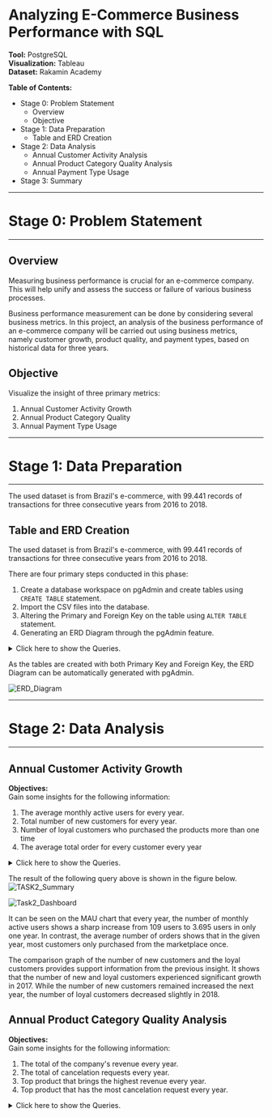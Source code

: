 # **Analyzing E-Commerce Business Performance with SQL**

**Tool:** PostgreSQL<br>
**Visualization:** Tableau<br>
**Dataset:** Rakamin Academy

**Table of Contents:**
- Stage 0: Problem Statement
    - Overview
    - Objective
- Stage 1: Data Preparation
    - Table and ERD Creation
- Stage 2: Data Analysis
    - Annual Customer Activity Analysis
    - Annual Product Category Quality Analysis
    - Annual Payment Type Usage
- Stage 3: Summary

---
# **Stage 0: Problem Statement**
---
## Overview
Measuring business performance is crucial for an e-commerce company. This will help unify and assess the success or failure of various business processes.

Business performance measurement can be done by considering several business metrics. In this project, an analysis of the business performance of an e-commerce company will be carried out using business metrics, namely customer growth, product quality, and payment types, based on historical data for three years.

## Objective
Visualize the insight of three primary metrics:
1. Annual Customer Activity Growth
2. Annual Product Category Quality
3. Annual Payment Type Usage

---
# **Stage 1: Data Preparation**
---
The used dataset is from Brazil's e-commerce, with 99.441 records of transactions for three consecutive years from 2016 to 2018.

## Table and ERD Creation
The used dataset is from Brazil's e-commerce, with 99.441 records of transactions for three consecutive years from 2016 to 2018.

There are four primary steps conducted in this phase:
1. Create a database workspace on pgAdmin and create tables using ```CREATE TABLE``` statement.
2. Import the CSV files into the database.
3. Altering the Primary and Foreign Key on the table using ```ALTER TABLE``` statement.
4. Generating an ERD Diagram through the pgAdmin feature.
<details>
    <summary>Click here to show the Queries.</summary>
    
    ```sql
        CREATE TABLE IF NOT EXISTS public.order_items_dataset
        (
            order_id text COLLATE pg_catalog."default",
            order_item_id integer,
            product_id text COLLATE pg_catalog."default",
            seller_id text COLLATE pg_catalog."default",
            shipping_limit_date timestamp without time zone,
            price double precision,
            freight_value double precision,
            CONSTRAINT "FK_orderitems_orders" FOREIGN KEY (order_id)
                REFERENCES public.orders_dataset (order_id) MATCH SIMPLE
                ON UPDATE CASCADE
                ON DELETE CASCADE
                NOT VALID,
            CONSTRAINT "FK_orderitems_products" FOREIGN KEY (product_id)
                REFERENCES public.products_dataset (product_id) MATCH SIMPLE
                ON UPDATE CASCADE
                ON DELETE CASCADE
                NOT VALID,
            CONSTRAINT "FK_orderitems_sellers" FOREIGN KEY (seller_id)
                REFERENCES public.sellers_dataset (seller_id) MATCH SIMPLE
                ON UPDATE CASCADE
                ON DELETE CASCADE
                NOT VALID
        )
        
        CREATE TABLE IF NOT EXISTS public.sellers_dataset
        (
            seller_id text COLLATE pg_catalog."default" NOT NULL,
            seller_zip_code_prefix integer,
            seller_city text COLLATE pg_catalog."default",
            seller_state text COLLATE pg_catalog."default",
            CONSTRAINT sellers_dataset_pkey PRIMARY KEY (seller_id),
            CONSTRAINT "FK_sellers_geolocations" FOREIGN KEY (seller_zip_code_prefix)
                REFERENCES public.geolocations_dataset (geolocation_zip_code_prefix) MATCH SIMPLE
                ON UPDATE CASCADE
                ON DELETE CASCADE
                NOT VALID
        )

        CREATE TABLE IF NOT EXISTS public.customers_dataset
        (
            customer_id text COLLATE pg_catalog."default" NOT NULL,
            customer_unique_id text COLLATE pg_catalog."default",
            customer_zip_code_prefix integer,
            customer_city text COLLATE pg_catalog."default",
            customer_state text COLLATE pg_catalog."default",
            CONSTRAINT customers_dataset_pkey PRIMARY KEY (customer_id),
            CONSTRAINT "FK_customers_geolocations" FOREIGN KEY (customer_zip_code_prefix)
                REFERENCES public.geolocations_dataset (geolocation_zip_code_prefix) MATCH SIMPLE
                ON UPDATE CASCADE
                ON DELETE CASCADE
                NOT VALID
        )

        CREATE TABLE IF NOT EXISTS public.orders_dataset
        (
            order_id text COLLATE pg_catalog."default" NOT NULL,
            customer_id text COLLATE pg_catalog."default",
            order_status text COLLATE pg_catalog."default",
            order_purchase_timestamp timestamp without time zone,
            order_approved_at timestamp without time zone,
            order_delivered_carrier_date timestamp without time zone,
            order_delivered_customer_date timestamp without time zone,
            order_estimated_delivery_date timestamp without time zone,
            CONSTRAINT orders_dataset_pkey PRIMARY KEY (order_id),
            CONSTRAINT "FK_orders_customers" FOREIGN KEY (customer_id)
                REFERENCES public.customers_dataset (customer_id) MATCH SIMPLE
                ON UPDATE CASCADE
                ON DELETE CASCADE
                NOT VALID
        )
        
        CREATE TABLE IF NOT EXISTS public.reviews_dataset
        (
            review_id text COLLATE pg_catalog."default",
            order_id text COLLATE pg_catalog."default",
            review_score integer,
            review_comment_title text COLLATE pg_catalog."default",
            review_comment_message text COLLATE pg_catalog."default",
            review_creation_date timestamp without time zone,
            review_answer_timestamp timestamp without time zone,
            CONSTRAINT "FK_reviews_orders" FOREIGN KEY (order_id)
                REFERENCES public.orders_dataset (order_id) MATCH SIMPLE
                ON UPDATE CASCADE
                ON DELETE CASCADE
                NOT VALID
        )
    
        CREATE TABLE IF NOT EXISTS public.payments_dataset
        (
            order_id text COLLATE pg_catalog."default",
            payment_sequential integer,
            payment_type text COLLATE pg_catalog."default",
            payment_installments integer,
            payment_value double precision,
            CONSTRAINT "FK_payments_orders" FOREIGN KEY (order_id)
                REFERENCES public.orders_dataset (order_id) MATCH SIMPLE
                ON UPDATE CASCADE
                ON DELETE CASCADE
                NOT VALID
        )

        CREATE TABLE IF NOT EXISTS public.geolocations_dataset
        (
            geolocation_zip_code_prefix integer NOT NULL,
            geolocation_lat double precision,
            geolocation_lng double precision,
            geolocation_city text COLLATE pg_catalog."default",
            geolocation_state text COLLATE pg_catalog."default",
            CONSTRAINT geolocations_dataset_pkey PRIMARY KEY (geolocation_zip_code_prefix)
        )

        CREATE TABLE IF NOT EXISTS public.products_dataset
        (
            product_id text COLLATE pg_catalog."default" NOT NULL,
            product_category_name text COLLATE pg_catalog."default",
            product_name_lenght integer,
            product_description_lenght integer,
            product_photos_qty integer,
            product_weight_g integer,
            product_length_cm integer,
            product_height_cm integer,
            product_width_cm integer,
            CONSTRAINT product_pkey PRIMARY KEY (product_id)
        )

    ``` 
    
</details>

As the tables are created with both Primary Key and Foreign Key, the ERD Diagram can be automatically generated with pgAdmin.

![ERD_Diagram](https://github.com/FluffyArc/eCommerce_Analysis/assets/40890491/69461601-db0d-4a38-9200-7a530c9e5e80)

---
# Stage 2: Data Analysis
---
## Annual Customer Activity Growth
**Objectives:**<br>
Gain some insights for the following information:
1. The average monthly active users for every year.
2. Total number of new customers for every year.
3. Number of loyal customers who purchased the products more than one time
4. The average total order for every customer every year
<details>
    <summary>Click here to show the Queries.</summary>
    
    ```sql
    WITH MAU as(
    Select Round(AVG(Distinct(num_custs)), 2) as avg_num_custs, years
    from (
        Select count(Distinct(cust.customer_unique_id)) as num_custs, 
        Extract(Year from ord.order_purchase_timestamp) as  years from 
        public.orders_dataset as ord JOIN
        public.customers_dataset as cust
        ON cust.customer_id = ord.customer_id
        group by 
        Extract(month from ord.order_purchase_timestamp),
        Extract(year from ord.order_purchase_timestamp)
    ) as ds
    Group by years
    ), 
    
    new_custs as(
    Select count(customer_unique_id) as num_new_custs, years 
    from
    (
        Select cust.customer_unique_id, 
        Min(Extract(Year from ord.order_purchase_timestamp)) as years 
        from public.orders_dataset as ord JOIN
        public.customers_dataset as cust
        ON cust.customer_id = ord.customer_id
        group by 1
    )as ds
    group by 2
    order by 2
    ),
    
    repeat_ord as(
    Select count(num_cust) as num_repear_ord, years from 
    (
        Select 
            cust.customer_unique_id as num_cust,
            Extract(Year from ord.order_purchase_timestamp) as years
        from public.orders_dataset as ord JOIN
        public.customers_dataset as cust
        ON cust.customer_id = ord.customer_id
        group by 1,2
        having count(cust.customer_unique_id) > 1
    ) as ds
    group by 2
    order by 2
    ),
    
    avg_ord as(
    Select Round(AVG(num_ord),3) as avg_num_ord, years from
    (
        Select 
            cust.customer_unique_id, 
            count(ord.order_id) as num_ord,
            Extract(Year from order_purchase_timestamp) as years
        from
        public.customers_dataset as cust JOIN
        public.orders_dataset as ord
        ON cust.customer_id = ord.customer_id
        group by 1,3
    ) as ds
    group by 2
    order by 2
    )
    
    Select 
        a.years,
        a.avg_num_custs, 
        b.num_new_custs, 
        c.num_repear_ord, 
        d.avg_num_ord 
    From 
    MAU a 
    LEFT JOIN new_custs b on a.years = b.years
    LEFT JOIN repeat_ord c on a.years = c.years
    LEFT JOIN avg_ord d on a.years = d.years
    order by 1;
    ```
    
</details>

The result of the following query above is shown in the figure below.
![TASK2_Summary](https://github.com/FluffyArc/eCommerce_Analysis/assets/40890491/e189edc0-2e62-4927-be62-35b624fd6ae9)

![Task2_Dashboard](https://github.com/FluffyArc/eCommerce_Analysis/assets/40890491/b0b53b8a-2fa4-4888-8543-0a4b52d16490)

It can be seen on the MAU chart that every year, the number of monthly active users shows a sharp increase from 109 users to 3.695 users in only one year. In contrast, the average number of orders shows that in the given year, most customers only purchased from the marketplace once.

The comparison graph of the number of new customers and the loyal customers provides support information from the previous insight. 
It shows that the number of new and loyal customers experienced significant growth in 2017. While the number of new customers remained increased the next year, the number of loyal customers decreased slightly in 2018.

## Annual Product Category Quality Analysis
**Objectives:**<br>
Gain some insights for the following information:
1. The total of the company's revenue every year.
2. The total of cancelation requests every year.
3. Top product that brings the highest revenue every year.
4. Top product that has the most cancelation request every year.

<details>
    <summary>Click here to show the Queries.</summary>

    ```sql
    With annual_revenue as
	(
		Select Round(Cast (SUM(price + freight_value) as numeric), 2) as revenue, years from
		(
			Select 
				a.order_id, 
				a.price, 
				a.freight_value,
				b.order_status,
				Extract(year from b.order_purchase_timestamp) as years
			from 
			public.order_items_dataset as a join
			public.orders_dataset as b
			ON 
			a.order_id = b.order_id and
			b.order_status like 'delivered'
		) as ds
		Where years is not NULL
		group by 2
	),
	cancelled_order as
	(
		Select count(order_id) as cancelled, years from
		(
			Select order_id,
			Extract(year from order_purchase_timestamp) as years
			from public.orders_dataset
			where order_status = 'canceled'
		) as ds
		Where years is not NULL
		group by 2
	),
	top_purchased_product as
	(
		Select
			product_category_name,
			revenue,
			years
		from
		(
			Select 
				Round(cast(SUM(a.price+a.freight_value) as numeric), 2) as revenue,
				Extract(year from b.order_purchase_timestamp) as years,
				c.product_category_name,
				Rank() over
				(
					Partition by Extract(year from b.order_purchase_timestamp)
					Order by SUM(a.price+a.freight_value) desc
				) as ranks
			from 
			public.order_items_dataset as a 
			join public.orders_dataset as b	ON a.order_id = b.order_id
			join public.products_dataset as c ON a.product_id = c.product_id
			Where b.order_status like 'delivered'
			group by 2,3
			order by ranks
		) as ds
		Where ranks = 1
	),
	top_cancelled_product as
	(
		Select 
			product_category_name,
			num_order as num_of_cancelation,
			years
		from
		(
			Select 
				count(a.order_id) as num_order,
				Extract(year from b.order_purchase_timestamp) as years,
				c.product_category_name,
				Rank() over
				(
					Partition by Extract(year from b.order_purchase_timestamp)
					Order by count(a.order_id) desc
				) as ranks
			from 
			public.order_items_dataset as a 
			join public.orders_dataset as b	ON a.order_id = b.order_id
			join public.products_dataset as c ON a.product_id = c.product_id
			Where b.order_status like 'canceled'
			group by 2,3
			order by ranks
		) ds
		where ranks = 1
	)
	Select
		a.years,
		a.revenue as total_revenue,
		b.cancelled as total_cancelation,
		c.product_category_name as top_purchased_products,
		c.revenue as total_revenue_top_products,
		d.product_category_name as top_cancelled_products,
		d.num_of_cancelation as total_cancelled_products
	from annual_revenue a
	JOIN cancelled_order b on a.years = b.years
	JOIN top_purchased_product c on a.years = c.years
	JOIN top_cancelled_product d on a.years = d.years
    ```

</details>